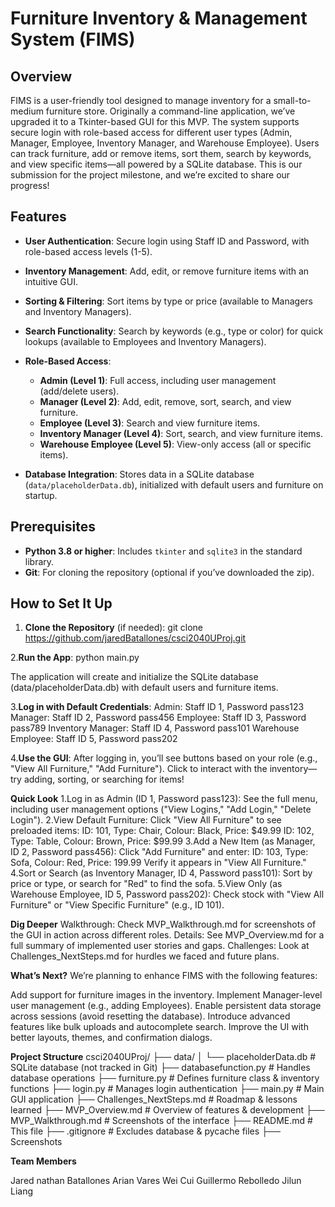 # Furniture Inventory & Management System (FIMS)

## Overview
FIMS is a user-friendly tool designed to manage inventory for a small-to-medium furniture store. Originally a command-line application, we’ve upgraded it to a Tkinter-based GUI for this MVP. The system supports secure login with role-based access for different user types (Admin, Manager, Employee, Inventory Manager, and Warehouse Employee). Users can track furniture, add or remove items, sort them, search by keywords, and view specific items—all powered by a SQLite database. This is our submission for the project milestone, and we’re excited to share our progress!

## Features

- **User Authentication**: Secure login using Staff ID and Password, with role-based access levels (1-5).
- **Inventory Management**: Add, edit, or remove furniture items with an intuitive GUI.
- **Sorting & Filtering**: Sort items by type or price (available to Managers and Inventory Managers).
- **Search Functionality**: Search by keywords (e.g., type or color) for quick lookups (available to Employees and Inventory Managers).

- **Role-Based Access**:

  - **Admin (Level 1)**: Full access, including user management (add/delete users).
  - **Manager (Level 2)**: Add, edit, remove, sort, search, and view furniture.
  - **Employee (Level 3)**: Search and view furniture items.
  - **Inventory Manager (Level 4)**: Sort, search, and view furniture items.
  - **Warehouse Employee (Level 5)**: View-only access (all or specific items).
- **Database Integration**: Stores data in a SQLite database (`data/placeholderData.db`), initialized with default users and furniture on startup.

## Prerequisites
- **Python 3.8 or higher**: Includes `tkinter` and `sqlite3` in the standard library.
- **Git**: For cloning the repository (optional if you’ve downloaded the zip).

## How to Set It Up
1. **Clone the Repository** (if needed):
   git clone https://github.com/jaredBatallones/csci2040UProj.git
   
 2.**Run the App**:
 python main.py
 
 The application will create and initialize the SQLite database (data/placeholderData.db) with default users and furniture items.
 
3.**Log in with Default Credentials**:
Admin: Staff ID 1, Password pass123
Manager: Staff ID 2, Password pass456
Employee: Staff ID 3, Password pass789
Inventory Manager: Staff ID 4, Password pass101
Warehouse Employee: Staff ID 5, Password pass202

4.**Use the GUI**:
After logging in, you’ll see buttons based on your role (e.g., "View All Furniture," "Add Furniture").
Click to interact with the inventory—try adding, sorting, or searching for items!


**Quick Look**
1.Log in as Admin (ID 1, Password pass123):
See the full menu, including user management options ("View Logins," "Add Login," "Delete Login").
2.View Default Furniture:
Click "View All Furniture" to see preloaded items:
ID: 101, Type: Chair, Colour: Black, Price: $49.99
ID: 102, Type: Table, Colour: Brown, Price: $99.99
3.Add a New Item (as Manager, ID 2, Password pass456):
Click "Add Furniture" and enter:
ID: 103, Type: Sofa, Colour: Red, Price: 199.99
Verify it appears in "View All Furniture."
4.Sort or Search (as Inventory Manager, ID 4, Password pass101):
Sort by price or type, or search for "Red" to find the sofa.
5.View Only (as Warehouse Employee, ID 5, Password pass202):
Check stock with "View All Furniture" or "View Specific Furniture" (e.g., ID 101).


**Dig Deeper**
Walkthrough: Check MVP_Walkthrough.md for screenshots of the GUI in action across different roles.
Details: See MVP_Overview.md for a full summary of implemented user stories and gaps.
Challenges: Look at Challenges_NextSteps.md for hurdles we faced and future plans.

**What’s Next?**
We’re planning to enhance FIMS with the following features:

Add support for furniture images in the inventory.
Implement Manager-level user management (e.g., adding Employees).
Enable persistent data storage across sessions (avoid resetting the database).
Introduce advanced features like bulk uploads and autocomplete search.
Improve the UI with better layouts, themes, and confirmation dialogs.


**Project Structure**
csci2040UProj/
├── data/
│   └── placeholderData.db    # SQLite database (not tracked in Git)
├── databasefunction.py      # Handles database operations
├── furniture.py             # Defines furniture class & inventory functions
├── login.py                 # Manages login authentication
├── main.py                  # Main GUI application
├── Challenges_NextSteps.md  # Roadmap & lessons learned
├── MVP_Overview.md          # Overview of features & development
├── MVP_Walkthrough.md       # Screenshots of the interface
├── README.md                # This file
├── .gitignore               # Excludes database & pycache files
├── Screenshots

**Team Members**

Jared nathan Batallones
Arian Vares
Wei Cui
Guillermo Rebolledo
Jilun Liang
